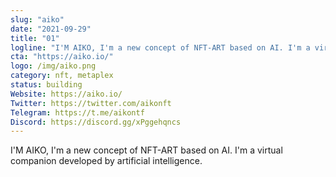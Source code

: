 ```yaml
---
slug: "aiko"
date: "2021-09-29"
title: "01"
logline: "I'M AIKO, I'm a new concept of NFT-ART based on AI. I'm a virtual companion developed by artificial intelligence."
cta: "https://aiko.io/"
logo: /img/aiko.png
category: nft, metaplex
status: building
Website: https://aiko.io/
Twitter: https://twitter.com/aikonft
Telegram: https://t.me/aikontf
Discord: https://discord.gg/xPggehqncs
---
```

I'M AIKO, I'm a new concept of NFT-ART based on AI. I'm a virtual companion developed by artificial intelligence.